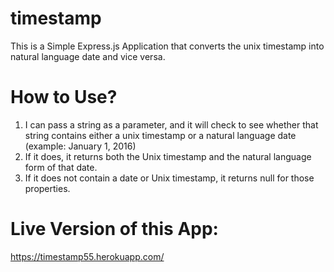 # timestamp
This is a Simple Express.js Application that converts the unix timestamp into natural language date and vice versa.

# How to Use?
1) I can pass a string as a parameter, and it will check to see whether that string contains either a unix timestamp or a natural language date (example: January 1, 2016)
2) If it does, it returns both the Unix timestamp and the natural language form of that date.
3) If it does not contain a date or Unix timestamp, it returns null for those properties.

# Live Version of this App:
https://timestamp55.herokuapp.com/
